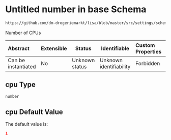 # Untitled number in base Schema

```txt
https://github.com/dm-drogeriemarkt/lisa/blob/master/src/settings/schema.json#/properties/form_settings/properties/default_values/properties/cpu
```

Number of CPUs


| Abstract            | Extensible | Status         | Identifiable            | Custom Properties | Additional Properties | Access Restrictions | Defined In                                                                               |
| :------------------ | ---------- | -------------- | ----------------------- | :---------------- | --------------------- | ------------------- | ---------------------------------------------------------------------------------------- |
| Can be instantiated | No         | Unknown status | Unknown identifiability | Forbidden         | Allowed               | none                | [settings.schema.json\*](../../src/settings/settings.schema.json "open original schema") |

## cpu Type

`number`

## cpu Default Value

The default value is:

```json
1
```
